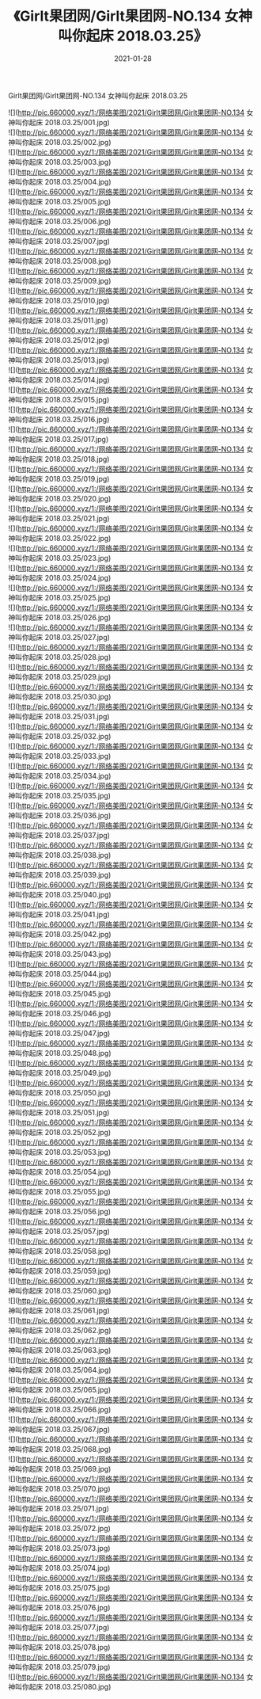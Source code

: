 ﻿---
layout: post
title:  《Girlt果团网/Girlt果团网-NO.134 女神叫你起床 2018.03.25》
date:   2021-01-28
img: http://pic.660000.xyz/1:/网络美图/2021/Girlt果团网/Girlt果团网-NO.134 女神叫你起床 2018.03.25/000.jpg
categories: [美女, 清纯, 唯美]
---

Girlt果团网/Girlt果团网-NO.134 女神叫你起床 2018.03.25

 ![](http://pic.660000.xyz/1:/网络美图/2021/Girlt果团网/Girlt果团网-NO.134 女神叫你起床 2018.03.25/001.jpg) <br>![](http://pic.660000.xyz/1:/网络美图/2021/Girlt果团网/Girlt果团网-NO.134 女神叫你起床 2018.03.25/002.jpg) <br>![](http://pic.660000.xyz/1:/网络美图/2021/Girlt果团网/Girlt果团网-NO.134 女神叫你起床 2018.03.25/003.jpg) <br>![](http://pic.660000.xyz/1:/网络美图/2021/Girlt果团网/Girlt果团网-NO.134 女神叫你起床 2018.03.25/004.jpg) <br>![](http://pic.660000.xyz/1:/网络美图/2021/Girlt果团网/Girlt果团网-NO.134 女神叫你起床 2018.03.25/005.jpg) <br>![](http://pic.660000.xyz/1:/网络美图/2021/Girlt果团网/Girlt果团网-NO.134 女神叫你起床 2018.03.25/006.jpg) <br>![](http://pic.660000.xyz/1:/网络美图/2021/Girlt果团网/Girlt果团网-NO.134 女神叫你起床 2018.03.25/007.jpg) <br>![](http://pic.660000.xyz/1:/网络美图/2021/Girlt果团网/Girlt果团网-NO.134 女神叫你起床 2018.03.25/008.jpg) <br>![](http://pic.660000.xyz/1:/网络美图/2021/Girlt果团网/Girlt果团网-NO.134 女神叫你起床 2018.03.25/009.jpg) <br>![](http://pic.660000.xyz/1:/网络美图/2021/Girlt果团网/Girlt果团网-NO.134 女神叫你起床 2018.03.25/010.jpg) <br>![](http://pic.660000.xyz/1:/网络美图/2021/Girlt果团网/Girlt果团网-NO.134 女神叫你起床 2018.03.25/011.jpg) <br>![](http://pic.660000.xyz/1:/网络美图/2021/Girlt果团网/Girlt果团网-NO.134 女神叫你起床 2018.03.25/012.jpg) <br>![](http://pic.660000.xyz/1:/网络美图/2021/Girlt果团网/Girlt果团网-NO.134 女神叫你起床 2018.03.25/013.jpg) <br>![](http://pic.660000.xyz/1:/网络美图/2021/Girlt果团网/Girlt果团网-NO.134 女神叫你起床 2018.03.25/014.jpg) <br>![](http://pic.660000.xyz/1:/网络美图/2021/Girlt果团网/Girlt果团网-NO.134 女神叫你起床 2018.03.25/015.jpg) <br>![](http://pic.660000.xyz/1:/网络美图/2021/Girlt果团网/Girlt果团网-NO.134 女神叫你起床 2018.03.25/016.jpg) <br>![](http://pic.660000.xyz/1:/网络美图/2021/Girlt果团网/Girlt果团网-NO.134 女神叫你起床 2018.03.25/017.jpg) <br>![](http://pic.660000.xyz/1:/网络美图/2021/Girlt果团网/Girlt果团网-NO.134 女神叫你起床 2018.03.25/018.jpg) <br>![](http://pic.660000.xyz/1:/网络美图/2021/Girlt果团网/Girlt果团网-NO.134 女神叫你起床 2018.03.25/019.jpg) <br>![](http://pic.660000.xyz/1:/网络美图/2021/Girlt果团网/Girlt果团网-NO.134 女神叫你起床 2018.03.25/020.jpg) <br>![](http://pic.660000.xyz/1:/网络美图/2021/Girlt果团网/Girlt果团网-NO.134 女神叫你起床 2018.03.25/021.jpg) <br>![](http://pic.660000.xyz/1:/网络美图/2021/Girlt果团网/Girlt果团网-NO.134 女神叫你起床 2018.03.25/022.jpg) <br>![](http://pic.660000.xyz/1:/网络美图/2021/Girlt果团网/Girlt果团网-NO.134 女神叫你起床 2018.03.25/023.jpg) <br>![](http://pic.660000.xyz/1:/网络美图/2021/Girlt果团网/Girlt果团网-NO.134 女神叫你起床 2018.03.25/024.jpg) <br>![](http://pic.660000.xyz/1:/网络美图/2021/Girlt果团网/Girlt果团网-NO.134 女神叫你起床 2018.03.25/025.jpg) <br>![](http://pic.660000.xyz/1:/网络美图/2021/Girlt果团网/Girlt果团网-NO.134 女神叫你起床 2018.03.25/026.jpg) <br>![](http://pic.660000.xyz/1:/网络美图/2021/Girlt果团网/Girlt果团网-NO.134 女神叫你起床 2018.03.25/027.jpg) <br>![](http://pic.660000.xyz/1:/网络美图/2021/Girlt果团网/Girlt果团网-NO.134 女神叫你起床 2018.03.25/028.jpg) <br>![](http://pic.660000.xyz/1:/网络美图/2021/Girlt果团网/Girlt果团网-NO.134 女神叫你起床 2018.03.25/029.jpg) <br>![](http://pic.660000.xyz/1:/网络美图/2021/Girlt果团网/Girlt果团网-NO.134 女神叫你起床 2018.03.25/030.jpg) <br>![](http://pic.660000.xyz/1:/网络美图/2021/Girlt果团网/Girlt果团网-NO.134 女神叫你起床 2018.03.25/031.jpg) <br>![](http://pic.660000.xyz/1:/网络美图/2021/Girlt果团网/Girlt果团网-NO.134 女神叫你起床 2018.03.25/032.jpg) <br>![](http://pic.660000.xyz/1:/网络美图/2021/Girlt果团网/Girlt果团网-NO.134 女神叫你起床 2018.03.25/033.jpg) <br>![](http://pic.660000.xyz/1:/网络美图/2021/Girlt果团网/Girlt果团网-NO.134 女神叫你起床 2018.03.25/034.jpg) <br>![](http://pic.660000.xyz/1:/网络美图/2021/Girlt果团网/Girlt果团网-NO.134 女神叫你起床 2018.03.25/035.jpg) <br>![](http://pic.660000.xyz/1:/网络美图/2021/Girlt果团网/Girlt果团网-NO.134 女神叫你起床 2018.03.25/036.jpg) <br>![](http://pic.660000.xyz/1:/网络美图/2021/Girlt果团网/Girlt果团网-NO.134 女神叫你起床 2018.03.25/037.jpg) <br>![](http://pic.660000.xyz/1:/网络美图/2021/Girlt果团网/Girlt果团网-NO.134 女神叫你起床 2018.03.25/038.jpg) <br>![](http://pic.660000.xyz/1:/网络美图/2021/Girlt果团网/Girlt果团网-NO.134 女神叫你起床 2018.03.25/039.jpg) <br>![](http://pic.660000.xyz/1:/网络美图/2021/Girlt果团网/Girlt果团网-NO.134 女神叫你起床 2018.03.25/040.jpg) <br>![](http://pic.660000.xyz/1:/网络美图/2021/Girlt果团网/Girlt果团网-NO.134 女神叫你起床 2018.03.25/041.jpg) <br>![](http://pic.660000.xyz/1:/网络美图/2021/Girlt果团网/Girlt果团网-NO.134 女神叫你起床 2018.03.25/042.jpg) <br>![](http://pic.660000.xyz/1:/网络美图/2021/Girlt果团网/Girlt果团网-NO.134 女神叫你起床 2018.03.25/043.jpg) <br>![](http://pic.660000.xyz/1:/网络美图/2021/Girlt果团网/Girlt果团网-NO.134 女神叫你起床 2018.03.25/044.jpg) <br>![](http://pic.660000.xyz/1:/网络美图/2021/Girlt果团网/Girlt果团网-NO.134 女神叫你起床 2018.03.25/045.jpg) <br>![](http://pic.660000.xyz/1:/网络美图/2021/Girlt果团网/Girlt果团网-NO.134 女神叫你起床 2018.03.25/046.jpg) <br>![](http://pic.660000.xyz/1:/网络美图/2021/Girlt果团网/Girlt果团网-NO.134 女神叫你起床 2018.03.25/047.jpg) <br>![](http://pic.660000.xyz/1:/网络美图/2021/Girlt果团网/Girlt果团网-NO.134 女神叫你起床 2018.03.25/048.jpg) <br>![](http://pic.660000.xyz/1:/网络美图/2021/Girlt果团网/Girlt果团网-NO.134 女神叫你起床 2018.03.25/049.jpg) <br>![](http://pic.660000.xyz/1:/网络美图/2021/Girlt果团网/Girlt果团网-NO.134 女神叫你起床 2018.03.25/050.jpg) <br>![](http://pic.660000.xyz/1:/网络美图/2021/Girlt果团网/Girlt果团网-NO.134 女神叫你起床 2018.03.25/051.jpg) <br>![](http://pic.660000.xyz/1:/网络美图/2021/Girlt果团网/Girlt果团网-NO.134 女神叫你起床 2018.03.25/052.jpg) <br>![](http://pic.660000.xyz/1:/网络美图/2021/Girlt果团网/Girlt果团网-NO.134 女神叫你起床 2018.03.25/053.jpg) <br>![](http://pic.660000.xyz/1:/网络美图/2021/Girlt果团网/Girlt果团网-NO.134 女神叫你起床 2018.03.25/054.jpg) <br>![](http://pic.660000.xyz/1:/网络美图/2021/Girlt果团网/Girlt果团网-NO.134 女神叫你起床 2018.03.25/055.jpg) <br>![](http://pic.660000.xyz/1:/网络美图/2021/Girlt果团网/Girlt果团网-NO.134 女神叫你起床 2018.03.25/056.jpg) <br>![](http://pic.660000.xyz/1:/网络美图/2021/Girlt果团网/Girlt果团网-NO.134 女神叫你起床 2018.03.25/057.jpg) <br>![](http://pic.660000.xyz/1:/网络美图/2021/Girlt果团网/Girlt果团网-NO.134 女神叫你起床 2018.03.25/058.jpg) <br>![](http://pic.660000.xyz/1:/网络美图/2021/Girlt果团网/Girlt果团网-NO.134 女神叫你起床 2018.03.25/059.jpg) <br>![](http://pic.660000.xyz/1:/网络美图/2021/Girlt果团网/Girlt果团网-NO.134 女神叫你起床 2018.03.25/060.jpg) <br>![](http://pic.660000.xyz/1:/网络美图/2021/Girlt果团网/Girlt果团网-NO.134 女神叫你起床 2018.03.25/061.jpg) <br>![](http://pic.660000.xyz/1:/网络美图/2021/Girlt果团网/Girlt果团网-NO.134 女神叫你起床 2018.03.25/062.jpg) <br>![](http://pic.660000.xyz/1:/网络美图/2021/Girlt果团网/Girlt果团网-NO.134 女神叫你起床 2018.03.25/063.jpg) <br>![](http://pic.660000.xyz/1:/网络美图/2021/Girlt果团网/Girlt果团网-NO.134 女神叫你起床 2018.03.25/064.jpg) <br>![](http://pic.660000.xyz/1:/网络美图/2021/Girlt果团网/Girlt果团网-NO.134 女神叫你起床 2018.03.25/065.jpg) <br>![](http://pic.660000.xyz/1:/网络美图/2021/Girlt果团网/Girlt果团网-NO.134 女神叫你起床 2018.03.25/066.jpg) <br>![](http://pic.660000.xyz/1:/网络美图/2021/Girlt果团网/Girlt果团网-NO.134 女神叫你起床 2018.03.25/067.jpg) <br>![](http://pic.660000.xyz/1:/网络美图/2021/Girlt果团网/Girlt果团网-NO.134 女神叫你起床 2018.03.25/068.jpg) <br>![](http://pic.660000.xyz/1:/网络美图/2021/Girlt果团网/Girlt果团网-NO.134 女神叫你起床 2018.03.25/069.jpg) <br>![](http://pic.660000.xyz/1:/网络美图/2021/Girlt果团网/Girlt果团网-NO.134 女神叫你起床 2018.03.25/070.jpg) <br>![](http://pic.660000.xyz/1:/网络美图/2021/Girlt果团网/Girlt果团网-NO.134 女神叫你起床 2018.03.25/071.jpg) <br>![](http://pic.660000.xyz/1:/网络美图/2021/Girlt果团网/Girlt果团网-NO.134 女神叫你起床 2018.03.25/072.jpg) <br>![](http://pic.660000.xyz/1:/网络美图/2021/Girlt果团网/Girlt果团网-NO.134 女神叫你起床 2018.03.25/073.jpg) <br>![](http://pic.660000.xyz/1:/网络美图/2021/Girlt果团网/Girlt果团网-NO.134 女神叫你起床 2018.03.25/074.jpg) <br>![](http://pic.660000.xyz/1:/网络美图/2021/Girlt果团网/Girlt果团网-NO.134 女神叫你起床 2018.03.25/075.jpg) <br>![](http://pic.660000.xyz/1:/网络美图/2021/Girlt果团网/Girlt果团网-NO.134 女神叫你起床 2018.03.25/076.jpg) <br>![](http://pic.660000.xyz/1:/网络美图/2021/Girlt果团网/Girlt果团网-NO.134 女神叫你起床 2018.03.25/077.jpg) <br>![](http://pic.660000.xyz/1:/网络美图/2021/Girlt果团网/Girlt果团网-NO.134 女神叫你起床 2018.03.25/078.jpg) <br>![](http://pic.660000.xyz/1:/网络美图/2021/Girlt果团网/Girlt果团网-NO.134 女神叫你起床 2018.03.25/079.jpg) <br>![](http://pic.660000.xyz/1:/网络美图/2021/Girlt果团网/Girlt果团网-NO.134 女神叫你起床 2018.03.25/080.jpg) <br>